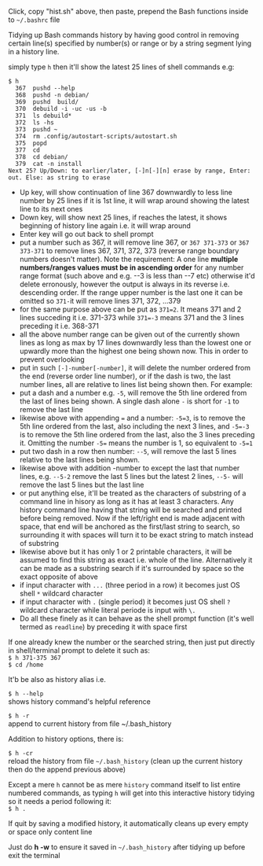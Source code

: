 Click, copy "hist.sh" above, then paste, prepend the Bash functions inside to `~/.bashrc` file    

Tidying up Bash commands history by having good control in removing certain line(s) specified by number(s) or range or by a string segment lying in a history line.   

simply type `h` then it'll show the latest 25 lines of shell commands e.g:   
```
$ h   
  367  pushd --help   
  368  pushd -n debian/   
  369  pushd  build/   
  370  debuild -i -uc -us -b   
  371  ls debuild*   
  372  ls -hs   
  373  pushd ~   
  374  rm .config/autostart-scripts/autostart.sh   
  375  popd   
  377  cd  
  378  cd debian/   
  379  cat -n install   
Next 25? Up/Down: to earlier/later, [-]n[-][n] erase by range, Enter: out. Else: as string to erase 
```
- Up key, will show continuation of line 367 downwardly to less line number by 25 lines if it is 1st line, it will wrap around showing the latest line to its next ones
- Down key, will show next 25 lines, if reaches the latest, it shows beginning of history line again i.e. it will wrap around   
- Enter key will go out back to shell prompt   
- put a number such as 367, it will remove line 367, or `367 371-373` or `367 373-371` to remove lines 367, 371, 372, 373 (reverse range boundary numbers doesn't matter). Note the requirement: A one line **multiple numbers/ranges values must be in ascending order** for any number range format (such above and e.g. --3 is less than --7 etc) otherwise it'd delete erronously, however the output is always in its reverse i.e. descending order. If the range upper number is the last one it can be omitted so `371-`it will remove lines 371, 372, ...379   
- for the same purpose above can be put as `371=2`. It means 371 and 2 lines succeding it i.e. 371-373 while `371=-3` means 371 and the 3 lines preceding it i.e. 368-371    
- all the above number range can be given out of the currently shown lines as long as max by 17 lines downwardly less than the lowest one or upwardly more than the highest one being shown now. This in order to prevent overlooking   
- put in such `[-]-number[-number]`, it will delete the number ordered from the end (reverse order line number), or if the dash is two, the last number lines, all are relative to lines list being shown then. For example:   
- put a dash and a number e.g. `-5`, will remove the 5th line ordered from the last of lines being shown. A single dash alone `-` is short for `-1` to remove the last line    
- likewise above with appending `=` and a number: `-5=3`, is to remove the 5th line ordered from the last, also including the next 3 lines, and `-5=-3` is to remove the 5th line ordered from the last, also the 3 lines preceding it. Omitting the number `-5=` means the number is 1, so equivalent to `-5=1`    
- put two dash in a row then number: `--5`, will remove the last 5 lines relative to the last lines being shown.   
- likewise above with addition -number to except the last that number lines, e.g. `--5-2` remove the last 5 lines but the latest 2 lines, `--5-` will remove the last 5 lines but the last line   
- or put anything else, it'll be treated as the characters of substring of a command line in hisory as long as it has at least 3 characters. Any history command line having that string will be searched and printed before being removed. Now if the left/right end is made adjacent with space, that end will be anchored as the first/last string to search, so surrounding it with spaces will turn it to be exact string to match instead of substring   
- likewise above but it has only 1 or 2 printable characters, it will be assumed to find this string as exact i.e. whole of the line. Alternatively it can be made as a substring search if it's surrounded by space so the exact opposite of above     
- if input character with `...` (three period in a row) it becomes just OS shell `*` wildcard character    
- if input character with `.` (single period) it becomes just OS shell `?` wildcard character while literal periode is input with `\.`     
- Do all these finely as it can behave as the shell prompt function (it's well termed as `readline`) by preceding it with space first

If one already knew the number or the searched string, then just put directly in shell/terminal prompt to delete it such as:   
`$ h 371-375 367`   
`$ cd /home`

It'b be also as history alias i.e.

`$ h --help`   
shows history command's helpful reference

`$ h -r`   
append to current history from file ~/.bash_history   

Addition to history options, there is:   

`$ h -cr`   
reload the history from file `~/.bash_history`
(clean up the current history then do the append previous above)   

Except a mere `h` cannot be as mere `history` command itself to list entire numbered commands, as typing `h` will get into this interactive history tidying so it needs a period following it:    
`$ h .`   

If quit by saving a modified history, it automatically cleans up every empty or space only content line   

Just do **h -w** to ensure it saved in `~/.bash_history` after tidying up before exit the terminal
